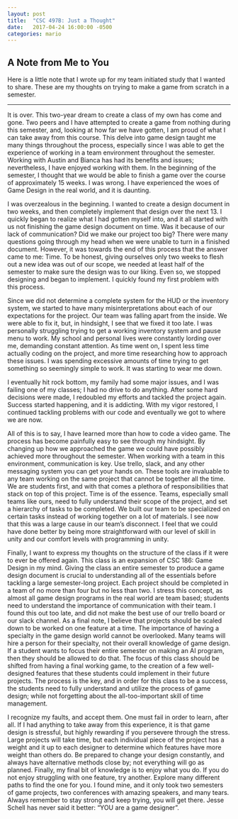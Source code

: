```yaml
---
layout: post
title:  "CSC 497B: Just a Thought" 
date:   2017-04-24 16:00:00 -0500
categories: mario
---
```


## [](#header-2) A Note from Me to You

Here is a little note that I wrote up for my team initiated study that I wanted to share. These are my thoughts on trying
to make a game from scratch in a semester.

---

  It is over. This two-year dream to create a class of my own has come and gone. Two peers and I have attempted to create a game from
  nothing during this semester, and, looking at how far we have gotten, I am proud of what I can take away from this course. This delve 
  into game design taught me many things throughout the process, especially since I was able to get the experience of working in a team 
  environment throughout the semester. Working with Austin and Bianca has had its benefits and issues; nevertheless, I have enjoyed 
  working with them. In the beginning of the semester, I thought that we would be able to finish a game over the course of approximately 
  15 weeks. I was wrong. I have experienced the woes of Game Design in the real world, and it is daunting. 
	
  I was overzealous in the beginning. I wanted to create a design document in two weeks, and then completely implement that design over 
  the next 13. I quickly began to realize what I had gotten myself into, and it all started with us not finishing the game design document 
  on time. Was it because of our lack of communication? Did we make our project too big? There were many questions going through my head 
  when we were unable to turn in a finished document. However, it was towards the end of this process that the answer came to me: Time. 
  To be honest, giving ourselves only two weeks to flesh out a new idea was out of our scope, we needed at least half of the semester to 
  make sure the design was to our liking. Even so, we stopped designing and began to implement. I quickly found my first problem with this 
  process.
	
  Since we did not determine a complete system for the HUD or the inventory system, we started to have many misinterpretations about each 
  of our expectations for the project. Our team was falling apart from the inside. We were able to fix it, but, in hindsight, I see that
  we fixed it too late. I was personally struggling trying to get a working inventory system and pause menu to work. My school and 
  personal lives were constantly lording over me, demanding constant attention. As time went on, I spent less time actually coding 
  on the project, and more time researching how to approach these issues. I was spending excessive amounts of time trying to get 
  something so seemingly simple to work. It was starting to wear me down. 

  I eventually hit rock bottom, my family had some major issues, and I was failing one of my classes; I had no drive to do anything. 
  After some hard decisions were made, I redoubled my efforts and tackled the project again. Success started happening, and it is 
  addicting. With my vigor restored, I continued tackling problems with our code and eventually we got to where we are now. 

  All of this is to say, I have learned more than how to code a video game. The process has become painfully easy to see through my 
  hindsight. By changing up how we approached the game we could have possibly achieved more throughout the semester. When working with 
  a team in this environment, communication is key. Use trello, slack, and any other messaging system you can get your hands on. These 
  tools are invaluable to any team working on the same project that cannot be together all the time. We are students first, and with 
  that comes a plethora of responsibilities that stack on top of this project. Time is of the essence. Teams, especially small teams
  like ours, need to fully understand their scope of the project, and set a hierarchy of tasks to be completed. We built our team to
  be specialized on certain tasks instead of working together on a lot of materials. I see now that this was a large cause in our 
  team’s disconnect. I feel that we could have done better by being more straightforward with our level of skill in unity and our 
  comfort levels with programming in unity. 

  Finally, I want to express my thoughts on the structure of the class if it were to ever be offered again. This class is an expansion 
  of CSC 186: Game Design in my mind. Giving the class an entire semester to produce a game design document is crucial to understanding 
  all of the essentials before tackling a large semester-long project. Each project should be completed in a team of no more than four
  but no less than two. I stress this concept, as almost all game design programs in the real world are team based; students need to 
  understand the importance of communication with their team. I found this out too late, and did not make the best use of our trello 
  board or our slack channel. As a final note, I believe that projects should be scaled down to be worked on one feature at a time. 
  The importance of having a specialty in the game design world cannot be overlooked. Many teams will hire a person for their 
  specialty, not their overall knowledge of game design. If a student wants to focus their entire semester on making an AI program, 
  then they should be allowed to do that. The focus of this class should be shifted from having a final working game, to the creation 
  of a few well-designed features that these students could implement in their future projects. The process is the key, and in order 
  for this class to be a success, the students need to fully understand and utilize the process of game design; while not forgetting 
  about the all-too-important skill of time management. 

  I recognize my faults, and accept them. One must fail in order to learn, after all. If I had anything to take away from this 
  experience, it is that game design is stressful, but highly rewarding if you persevere through the stress. Large projects will 
  take time, but each individual piece of the project has a weight and it up to each designer to determine which features have more 
  weight than others do. Be prepared to change your design constantly, and always have alternative methods close by; not everything 
  will go as planned. Finally, my final bit of knowledge is to enjoy what you do. If you do not enjoy struggling with one feature, 
  try another. Explore many different paths to find the one for you. I found mine, and it only took two semesters of game projects, 
  two conferences with amazing speakers, and many tears. Always remember to stay strong and keep trying, you will get there. 
  Jesse Schell has never said it better: “YOU are a game designer”.
 
